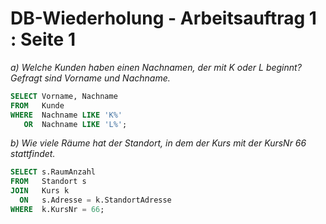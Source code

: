 # DB-Wiederholung - Arbeitsauftrag 1 : Seite 1

*a) Welche Kunden haben einen Nachnamen, der mit K oder L beginnt? Gefragt sind Vorname und Nachname.*

```sql
SELECT Vorname, Nachname
FROM   Kunde
WHERE  Nachname LIKE 'K%' 
   OR  Nachname LIKE 'L%';
```

*b) Wie viele Räume hat der Standort, in dem der Kurs mit der KursNr 66 stattfindet.*

```sql
SELECT s.RaumAnzahl
FROM   Standort s
JOIN   Kurs k 
  ON   s.Adresse = k.StandortAdresse
WHERE  k.KursNr = 66;
```
